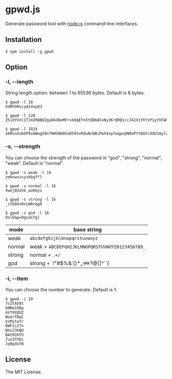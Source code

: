 # gpwd.js

Generate password tool with [node.js](http://nodejs.org) command-line interfaces.

## Installation
```shellsession
$ npm install -g gpwd
```

## Option

### -l, --length
String length option. between 1 to 65536 bytes. Default is 8 bytes.
```shellsession
$ gpwd -l 16
EUMYbMvcyAI4xpO3

$ gpwd -l 128
Z5idYVnl1TJm2RBB6Zga66dbeMFrvk8qEYnXt8B6A5xNy3KrQRQiccJ42X1YhYzP1ythFAMevCM4nMMriRCLMpMJHPb8QkHRcLDs8X1QrP1UPZqQDrN64Plw9FaivW1C

$ gpwd -l 1024
akMusDubOP9xGWwgV9n7HHSN80CeDF8SxRQuNvQBiPwX4xp7aqpoQNRwPYtQGFc4OU1AyluFJkerLYStoVUS1BMerm3o1JY6hvONJ1RVJ8UbznQuG_074imR5QgX3CZ09ckOmD0izIixeUTymz86SxCyOdKUw7LH2q3lU5lWWEAF1nuoRCDHJHCptTA2WUPDYQmQROZ3DUAZwHAuCteWIeT_duPLteYtb_L3QwKJM5hSRucnCOXUBFPW7YWxRhcsPOiZ2jqrzqO44jxcSvUaFFORC8MHofg4zdyaQZOdiXGNoSfyyqTBVOqr1cowpd9BV6Y5lHhf8SA9LVKWm2qoiO0sMC8T1iGNtsVhE0HPQzNw8eqSw0QCkRzisg7iEO85nWuLYx6RKcU54S5p54yr3Cda9w4Yvwl3j6zxM9bIjNyLSNRhqQOsGVpCTuhAh3NeFtHwJgqA3AoW0JpFIXlDo12z60Snev6KjER8MFeHS3AZpfic6H7HH3Pkcdwp80BWPdlTDa4pq0atvHTfAudJ86xySllZ5JsHPFlqLq420Rc8CRYkg4fs01RnQdWuJSs9KIE2O6iDWQqS1jsOqcAGTxXSRpSeYfpS2G7aK0PaKin5h4yii10M7eKdtuwn2uDlKCTTscdOsIBlcy6gk6g2Py0q4cboYjVe2tTToy3hIhX8woVk6LGowmmKEWc2n6ywVWWRCcMOLFFYlCufJ_cWdVsOc5XG0_qCNh1uZ85ZsTDSiCp8qqikF2SlV6B9557KMwzLFfTZ8hi4uDqyp2aBGo9UOdkaGP2ZJhUqThHjrjM6IWtVcl0Ti_r6eacd16UDfSsJ9UAGlTfsGv1boN0V1Vg066tRUjxwuyx5FvX0ZVsvYZdeuombWYHxJuM9CfLFjPYIRorZrIfePIhTFqd2K6vayKp0EiC1Qy2GbumfX4Dr0f9nTpMpp7XxmOPvhpG981X1Yz527FsiYC2FDgK4SyWmaGgBBO82v9CPsnwvgsXW401mpFxK09c5O0TbbdKh
```

### -s, --strength
You can choose the strength of the password in "god", "strong", "normal", "weak". Default is "normal".
```shellsession
$ gpwd -s weak -l 16
zmknwxzsyvbbgffl

$ gpwd -s normal -l 16
4wejB2eSb_woKUys

$ gpwd -s strong -l 16
_cIb8GvAvLWA+qg8

$ gpwd -s god -l 16
OslE&p=OgsaCYg)
```

|  mode   |  base string |
| ------- | ------------------------------------------------------|
| weak    | `abcdefghijklmnopqrstuvwxyz` |
| normal  | weak + `ABCDEFGHIJKLMNOPQRSTUVWXYZ0123456789_` |
| strong  | normal + `.+/` |
| god     | strong + `!"#$%&'()*,;<=>?@\[]^``{|}~` |


### -i, --item
You can choose the number to generate. Default is 1.
```shellsession
$ gpwd -i 10
7cZtAV8t
bNMw19Dp
oVf0XQUZ
WodrTBqC
VzMytwYr
DWF2iZ7n
WXvZ3kBO
BAtM2H7U
7uxZYXDi
Jq9pduFB
```

## License
The MIT License.